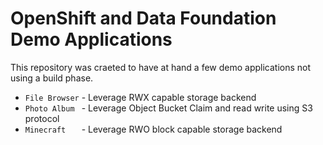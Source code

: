 # OpenShift and Data Foundation Demo Applications

This repository was craeted to have at hand a few demo applications not using
a build phase.

* `File Browser` - Leverage RWX capable storage backend
* `Photo Album ` - Leverage Object Bucket Claim and read write using S3 protocol
* `Minecraft   ` - Leverage RWO block capable storage backend

